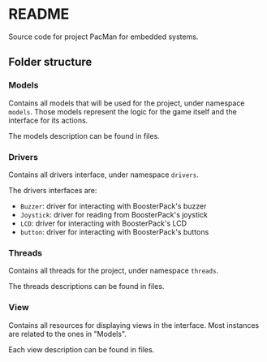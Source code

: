 # README

Source code for project PacMan for embedded systems.

## Folder structure

### Models

Contains all models that will be used for the project, under namespace `models`.
Those models represent the logic for the game itself and the interface for its actions.

The models description can be found in files.

### Drivers

Contains all drivers interface, under namespace `drivers`.

The drivers interfaces are:

* `Buzzer`: driver for interacting with BoosterPack's buzzer
* `Joystick`: driver for reading from BoosterPack's joystick
* `LCD`: driver for interacting with BoosterPack's LCD
* `button`: driver for interacting with BoosterPack's buttons

### Threads

Contains all threads for the project, under namespace `threads`.

The threads descriptions can be found in files. 

### View

Contains all resources for displaying views in the interface.
Most instances are related to the ones in "Models". 

Each view description can be found in files.
